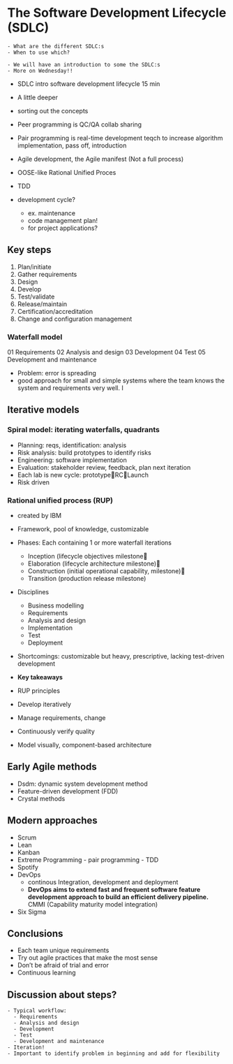 # The Software Development Lifecycle (SDLC)

```{questions}
- What are the different SDLC:s
- When to use which?
```

```{objectives}
- We will have an introduction to some the SDLC:s
- More on Wednesday!!
```

- SDLC intro software development lifecycle 15 min


- A little deeper

- sorting out the concepts
- Peer programming is QC/QA collab sharing
- Pair programming is real-time development teqch to increase algorithm implementation, pass off, introduction
- Agile development, the Agile manifest (Not a full process)
- OOSE-like Rational Unified Proces
- TDD

- development cycle?
  - ex. maintenance
  - code management plan!
  -	for project applications?

## Key steps

1.	Plan/initiate
2.	Gather requirements
3.	Design
4.	Develop
5.	Test/validate
6.	Release/maintain
7.	Certification/accreditation
8.	Change and configuration management

### Waterfall model
01	Requirements
02	Analysis and design
03	Development
04	Test
05	Development and maintenance

- Problem:  error is spreading
- good approach for small and simple systems where the team knows the system and requirements very well. I

## Iterative models
### Spiral model: iterating waterfalls, quadrants
- Planning: reqs, identification: analysis
- Risk analysis: build prototypes to identify risks
- Engineering: software implementation
- Evaluation: stakeholder review, feedback, plan next iteration
- Each lab is new cycle: prototypeRCLaunch
- Risk driven

### Rational unified process (RUP) 
- created by IBM
- Framework, pool of knowledge, customizable
- Phases: Each containing 1 or more waterfall iterations
  - Inception (lifecycle objectives milestone
  - Elaboration (lifecycle architecture milestone)
  - Construction (initial operational capability, milestone)
  - Transition (production release milestone)
- Disciplines
  - Business modelling
  - Requirements
  - Analysis and design
  - Implementation
  - Test
  - Deployment
- Shortcomings: customizable but heavy, prescriptive, lacking test-driven development

- **Key takeaways**
- RUP principles
- Develop iteratively
- Manage requirements, change
- Continuously verify quality
- Model visually, component-based architecture

## Early Agile methods
-	Dsdm: dynamic system development method
-	Feature-driven development (FDD)
-	Crystal methods

## Modern approaches
- Scrum 
- Lean
- Kanban
- Extreme Programming
            - pair programming
            - TDD
- Spotify
- DevOps
  - continous Integration, development and deployment
  - **DevOps aims to extend fast and frequent software feature development approach to build an efficient delivery pipeline.**
 CMMI (Capability maturity model integration)
- Six Sigma

## Conclusions
  - Each team unique requirements
  - Try out agile practices that make the most sense
  - Don’t be afraid of trial and error
  - Continuous learning


## Discussion about steps?

```{keypoints}
- Typical workflow:
  - Requirements
  - Analysis and design
  - Development
  - Test
  - Development and maintenance
- Iteration!
- Important to identify problem in beginning and add for flexibility

```

